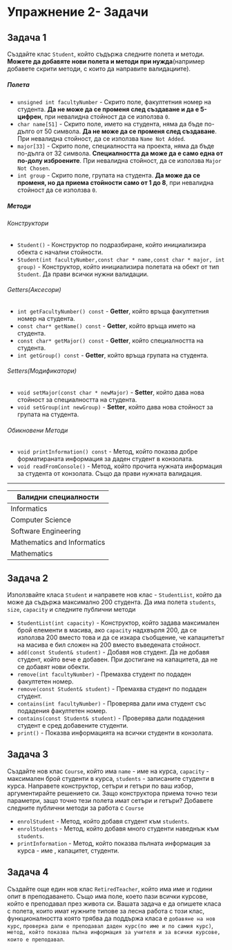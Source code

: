 # Упражнение 2- Задачи

## Задача 1
Създайте клас `Student`, който съдържа следните полета и методи. **Можете да добавяте нови полета и методи при нужда**(например добавете скрити методи, с които да направите валидациите).
##### Полета

 * `unsigned int facultyNumber` - Скрито поле, факултетния номер на студента. **Да не може да се променя след създаване и да е 5-цифрен**, при невалидна стойност да се използва `0`. 
 * `char name[51]` - Скрито поле, името на студента, няма да бъде по-дълго от 50 символа. **Да не може да се променя след създаване**. При невалидна стойност, да се използва `Name Not Added`.
 * `major[33]` - Скрито поле, специалността на проекта, няма да бъде по-дълга от 32 символа. **Специалността да може да е само една от по-долу изброените**. При невалидна стойност, да се използва `Major Not Chosen`.
 * `int group` - Скрито поле, групата на студента. **Да може да се променя, но да приема стойности само от 1 до 8**, при невалидна стойност да се използва `0`.

##### Методи

###### Конструктори
 * `Student()` - Конструктор по подразбиране, който инициализира обекта с начални стойности.
 * `Student(int facultyNumber,const char * name,const char * major, int group)` - Конструктор, който инициализира полетата на обект от тип `Student`. Да прави всички нужни валидации.
 
###### Getters(Аксесори)

 * `int getFacultyNumber() const` - **Getter**, който връща факултетния номер на студента.
 * `const char* getName() const` - **Getter**, който връща името на студента.
 * `const char* getMajor() const` - **Getter**, който специалността на студента.
 * `int getGroup() const` - **Getter**, който връща групата на студента.

###### Setters(Модификатори)

 * `void setMajor(const char * newMajor)` - **Setter**, който дава нова стойност за специалността на студента.
 * `void setGroup(int newGroup)` - **Setter**, който дава нова стойност за групата на студента.

###### Обикновени Методи

 * `void printInformation() const` - Метод, който показва добре форматираната информация за даден студент в конзолата.
 * `void readFromConsole()` - Метод, който прочита нужната информация за студента от конзолата. Също да прави нужната валидация.


---
|Валидни специалности|
|---|
|Informatics|
|Computer Science|
|Software Engineering|
|Mathematics and Informatics|
|Mathematics|

## Задача 2
Използвайте класа `Student` и направете нов клас - `StudentList`, който да може да съдържа максимално 200 студента. Да има полета `students`, `size`, `capacity` и следните публични методи
 * `StudentList(int capacity)` - Конструктор, който задава максимален брой елементи в масива, ако `capacity` надхвърля 200, да се използва 200 вместо това и да се изкара съобщение, че капацитетът на масива е бил сложен на 200 вместо въведената стойност.
 * `add(const Student& student)` - Добавя нов студент. Да не добавя студент, който вече е добавен. При достигане на капацитета, да не се добавят нови обекти.
 * `remove(int facultyNumber)` - Премахва студент по подаден факултетен номер.
 * `remove(const Student& student)` - Премахва студент по подаден студент. 
 * `contains(int facultyNumber)` - Проверява дали има студент със подадения факултетен номер.
 * `contains(const Student& student)` - Проверява дали подадения студент е сред добавените студенти.
 * `print()` - Показва информацията на всички студенти в конзолата.
 
## Задача 3
Създайте нов клас `Course`, който има `name` - име на курса, `capacity` - максимален брой студенти в курса, `students` - записаните студенти в курса. Направете конструктор, сетъри и гетъри по ваш избор, аргументирайте решението си. Защо конструктора приема точно тези параметри, защо точно тези полета имат сетъри и гетъри?
Добавете следните публични методи за работа с `Course`
* `enrolStudent` - Метод, който добавя студент към `students`.
* `enrolStudents` - Метод, който добавя много студенти наведнъж към `students`.
* `printInformation` - Метод, който показва пълната информация за курса - име , капацитет, студенти.

## Задача 4
Създайте още един нов клас `RetiredTeacher`, който има име и години опит в преподаването. Също има поле, което пази всички курсове, който е преподавал през живота си. Вашата задача е да опишете класа с полета, които имат нужните типове за лесна работа с този клас, функционалността която трябва да поддържа класа е `добавяне на нов курс`, `проверка дали е преподавал даден курс(по име и по самия курс)`, `метод, който показва пълна информация за учителя и за всички курсове, които е преподавал`. 